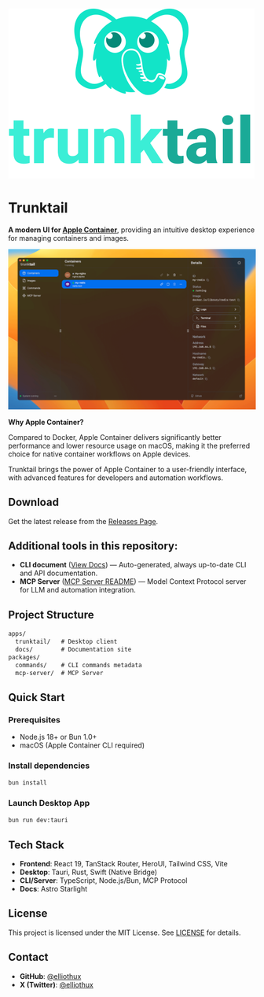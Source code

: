 ![Trunktail Logo](./apps/trunktail/app-logo.svg)


# Trunktail

**A modern UI for [Apple Container](https://github.com/apple/container)**, providing an intuitive desktop experience for managing containers and images.

![Preview](./preview.png)

**Why Apple Container?**

Compared to Docker, Apple Container delivers significantly better performance and lower resource usage on macOS, making it the preferred choice for native container workflows on Apple devices.

Trunktail brings the power of Apple Container to a user-friendly interface, with advanced features for developers and automation workflows.

## Download

Get the latest release from the [Releases Page](https://github.com/elliothux/trunktail/releases).

## Additional tools in this repository:

- **CLI document** ([View Docs](https://trunktail.pages.dev)) — Auto-generated, always up-to-date CLI and API documentation.
- **MCP Server** ([MCP Server README](./packages/mcp-server/README.md)) — Model Context Protocol server for LLM and automation integration.

## Project Structure

```
apps/
  trunktail/   # Desktop client
  docs/        # Documentation site
packages/
  commands/    # CLI commands metadata
  mcp-server/  # MCP Server
```

## Quick Start

### Prerequisites

- Node.js 18+ or Bun 1.0+
- macOS (Apple Container CLI required)

### Install dependencies

```bash
bun install
```

### Launch Desktop App

```bash
bun run dev:tauri
```

## Tech Stack

- **Frontend**: React 19, TanStack Router, HeroUI, Tailwind CSS, Vite
- **Desktop**: Tauri, Rust, Swift (Native Bridge)
- **CLI/Server**: TypeScript, Node.js/Bun, MCP Protocol
- **Docs**: Astro Starlight

## License

This project is licensed under the MIT License. See [LICENSE](./LICENSE) for details.

## Contact

- **GitHub**: [@elliothux](https://github.com/elliothux)
- **X (Twitter)**: [@elliothux](https://x.com/elliothux)

